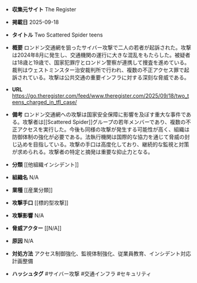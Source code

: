 - **収集元サイト**
The Register

- **掲載日**
2025-09-18

- **タイトル**
Two Scattered Spider teens

- **概要**
ロンドン交通網を狙ったサイバー攻撃で二人の若者が起訴された。攻撃は2024年8月に発生し、交通機関の運行に大きな混乱をもたらした。被疑者は18歳と19歳で、国家犯罪庁とロンドン警察が連携して捜査を進めている。裁判はウェストミンスター治安裁判所で行われ、複数の不正アクセス罪で起訴されている。攻撃は公共交通の重要インフラに対する深刻な脅威である。

- **URL**
https://go.theregister.com/feed/www.theregister.com/2025/09/18/two_teens_charged_in_tfl_case/

- **備考**
ロンドン交通網への攻撃は国家安全保障に影響を及ぼす重大な事件である。攻撃者は[[Scattered Spider]]グループの若年メンバーであり、複数の不正アクセスを実行した。今後も同様の攻撃が発生する可能性が高く、組織は防御体制の強化が必要である。法執行機関は国際的な協力を通じて脅威の封じ込めを目指している。攻撃の手口は高度化しており、継続的な監視と対策が求められる。攻撃者の特定と摘発は重要な抑止力となる。

- **分類**
[[他組織インシデント]]

- **組織名**
N/A

- **業種**
[[産業分類]]

- **攻撃手口**
[[標的型攻撃]]

- **攻撃影響**
N/A

- **脅威アクター**
[[N/A]]

- **原因**
N/A

- **対処方法**
アクセス制御強化、監視体制強化、従業員教育、インシデント対応計画整備

- **ハッシュタグ**
#サイバー攻撃 #交通インフラ #セキュリティ
